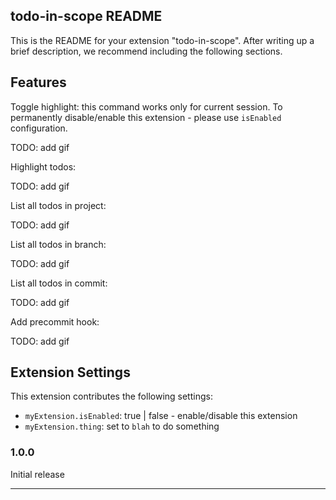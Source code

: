## todo-in-scope README

This is the README for your extension "todo-in-scope". After writing up a brief description, we recommend including the following sections.

## Features

Toggle highlight: this command works only for current session. To permanently disable/enable this extension - 
please use `isEnabled` configuration.

TODO: add gif

Highlight todos:

TODO: add gif

List all todos in project:

TODO: add gif

List all todos in branch:

TODO: add gif

List all todos in commit:

TODO: add gif

Add precommit hook:

TODO: add gif

## Extension Settings

This extension contributes the following settings:

* `myExtension.isEnabled`: true | false - enable/disable this extension
* `myExtension.thing`: set to `blah` to do something

### 1.0.0

Initial release

-----------------------------------------------------------------------------------------------------------
